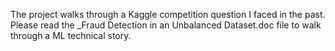 The project walks through a Kaggle competition question I faced in the past. 
Please read the _Fraud Detection in an Unbalanced Dataset.doc file to walk through a ML technical story.
